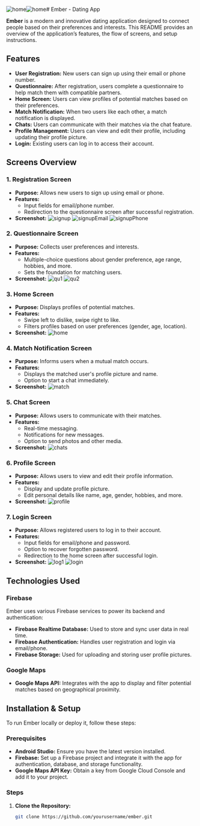 ![home](https://github.com/user-attachments/assets/09ef70f9-9e76-4eed-9fbc-65dfa2b106fe)![home](https://github.com/user-attachments/assets/1cb60ce5-03f2-4b5d-8975-6b37c551d4d7)# Ember - Dating App

**Ember** is a modern and innovative dating application designed to connect people based on their preferences and interests. This README provides an overview of the application’s features, the flow of screens, and setup instructions.

## Features

- **User Registration:** New users can sign up using their email or phone number.
- **Questionnaire:** After registration, users complete a questionnaire to help match them with compatible partners.
- **Home Screen:** Users can view profiles of potential matches based on their preferences.
- **Match Notification:** When two users like each other, a match notification is displayed.
- **Chats:** Users can communicate with their matches via the chat feature.
- **Profile Management:** Users can view and edit their profile, including updating their profile picture.
- **Login:** Existing users can log in to access their account.

## Screens Overview

### 1. Registration Screen
- **Purpose:** Allows new users to sign up using email or phone.
- **Features:** 
  - Input fields for email/phone number.
  - Redirection to the questionnaire screen after successful registration.
- **Screenshot:**
![signup](https://github.com/user-attachments/assets/e687ebfa-1e8a-48ca-8980-31a1b80e8f53)
![signupEmail](https://github.com/user-attachments/assets/d674e07f-dbb5-4d28-989a-b6f3f7efc683)
![signupPhone](https://github.com/user-attachments/assets/a534d7da-97db-4fef-9d5c-316bec51fac0)

### 2. Questionnaire Screen
- **Purpose:** Collects user preferences and interests.
- **Features:**
  - Multiple-choice questions about gender preference, age range, hobbies, and more.
  - Sets the foundation for matching users.
- **Screenshot:**
![qu1](https://github.com/user-attachments/assets/e882b715-b213-4cb8-8712-0bc4e55674a6)
![qu2](https://github.com/user-attachments/assets/e09b1f29-1334-442c-a763-7f8d6ad839f0)

### 3. Home Screen
- **Purpose:** Displays profiles of potential matches.
- **Features:**
  - Swipe left to dislike, swipe right to like.
  - Filters profiles based on user preferences (gender, age, location).
- **Screenshot:**
![home](https://github.com/user-attachments/assets/6934cbcf-5bac-4594-9bd3-d99e06d7c89b)

### 4. Match Notification Screen
- **Purpose:** Informs users when a mutual match occurs.
- **Features:**
  - Displays the matched user's profile picture and name.
  - Option to start a chat immediately.
- **Screenshot:**
![match](https://github.com/user-attachments/assets/543642aa-5d71-402d-9e74-d3f7f3495ea1)

### 5. Chat Screen
- **Purpose:** Allows users to communicate with their matches.
- **Features:**
  - Real-time messaging.
  - Notifications for new messages.
  - Option to send photos and other media.
- **Screenshot:**
![chats](https://github.com/user-attachments/assets/fde47b55-5abd-4ff4-9e68-ac71206fac53)

### 6. Profile Screen
- **Purpose:** Allows users to view and edit their profile information.
- **Features:**
  - Display and update profile picture.
  - Edit personal details like name, age, gender, hobbies, and more.
- **Screenshot:**
![profile](https://github.com/user-attachments/assets/100737ab-6dc5-4afd-88dd-5fd21c4dbdbf)

### 7. Login Screen
- **Purpose:** Allows registered users to log in to their account.
- **Features:**
  - Input fields for email/phone and password.
  - Option to recover forgotten password.
  - Redirection to the home screen after successful login.
- **Screenshot:**
![log1](https://github.com/user-attachments/assets/74c4d326-f50d-4339-ab9c-14fc07dbfa58)
![login](https://github.com/user-attachments/assets/00b6a0a7-d8de-4b08-aa87-28a5046e9b28)

## Technologies Used

### Firebase

Ember uses various Firebase services to power its backend and authentication:

- **Firebase Realtime Database:** Used to store and sync user data in real time.
- **Firebase Authentication:** Handles user registration and login via email/phone.
- **Firebase Storage:** Used for uploading and storing user profile pictures.

### Google Maps

- **Google Maps API:** Integrates with the app to display and filter potential matches based on geographical proximity.

## Installation & Setup

To run Ember locally or deploy it, follow these steps:

### Prerequisites

- **Android Studio:** Ensure you have the latest version installed.
- **Firebase:** Set up a Firebase project and integrate it with the app for authentication, database, and storage functionality.
- **Google Maps API Key:** Obtain a key from Google Cloud Console and add it to your project.

### Steps

1. **Clone the Repository:**
   ```bash
   git clone https://github.com/yourusername/ember.git
